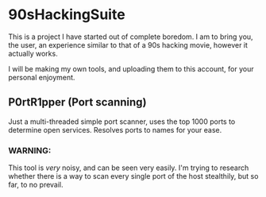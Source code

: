 # 90sHackingSuite

This is a project I have started out of complete boredom. I am to bring you, the user, an experience similar to that of a 90s hacking movie, however it actually works.

I will be making my own tools, and uploading them to this account, for your personal enjoyment.

## P0rtR1pper (Port scanning)

Just a multi-threaded simple port scanner, uses the top 1000 ports to determine open services. Resolves ports to names for your ease.

### <b>WARNING:</b>
This tool is <i>very</i> noisy, and can be seen very easily. I'm trying to research whether there is a way to scan every single port of the host stealthily, but so far, to no prevail.
